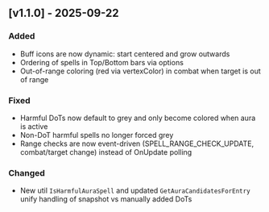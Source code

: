 ## [v1.1.0] - 2025-09-22

### Added

- Buff icons are now dynamic: start centered and grow outwards
- Ordering of spells in Top/Bottom bars via options
- Out-of-range coloring (red via vertexColor) in combat when target is out of range

### Fixed

- Harmful DoTs now default to grey and only become colored when aura is active
- Non-DoT harmful spells no longer forced grey
- Range checks are now event-driven (SPELL_RANGE_CHECK_UPDATE, combat/target change) instead of OnUpdate polling

### Changed

- New util `IsHarmfulAuraSpell` and updated `GetAuraCandidatesForEntry` unify handling of snapshot vs manually added DoTs
